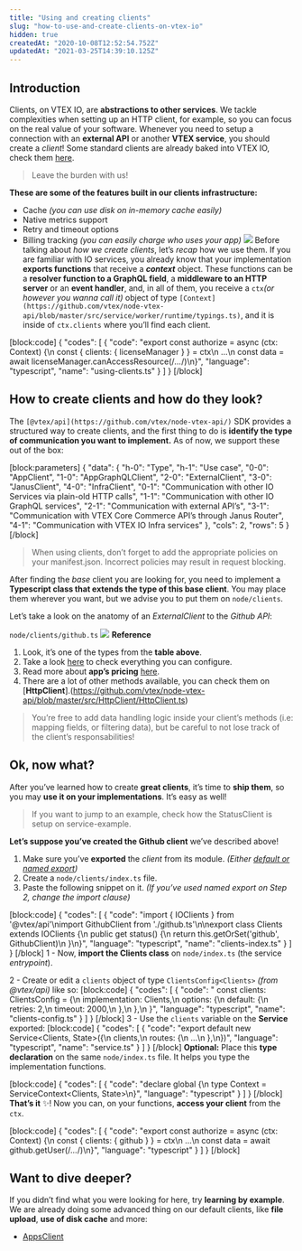 ```yaml
---
title: "Using and creating clients"
slug: "how-to-use-and-create-clients-on-vtex-io"
hidden: true
createdAt: "2020-10-08T12:52:54.752Z"
updatedAt: "2021-03-25T14:39:10.125Z"
---
```

## Introduction
Clients, on VTEX IO, are **abstractions to other services**. We tackle complexities when setting up an HTTP client, for example, so you can focus on the real value of your software. Whenever you need to setup a connection with an **external API** or another **VTEX service**, you should create a *client*! Some standard clients are already baked into VTEX IO, check them [here](https://github.com/vtex/node-vtex-api/blob/ccf4d8f8d3208007c4bfd558baf979df8d825af8/src/clients/IOClients.ts).

> Leave the burden with us!

**These are some of the features built in our clients infrastructure:**

- Cache *(you can use disk on in-memory cache easily)*
- Native metrics support
- Retry and timeout options
- Billing tracking *(you can easily charge who uses your app)*
![](https://cdn.jsdelivr.net/gh/vtexdocs/dev-portal-content@main/images/how-to-use-and-create-clients-on-vtex-io-0.png)
Before talking about *how we create clients*, let’s *recap* how we use them. If you are familiar with IO services, you already know that your implementation **exports functions** that receive a ***context*** object. These functions can be a **resolver function to a GraphQL field**, a **middleware to an HTTP server** or an **event handler**, and, in all of them, you receive a `ctx`*(or however you wanna call it)* object of type `[Context](https://github.com/vtex/node-vtex-api/blob/master/src/service/worker/runtime/typings.ts)`, and it is inside of `ctx.clients` where you’ll find each client.

[block:code]
{
  "codes": [
    {
      "code": "export const authorize = async (ctx: Context) {\n    const { clients: { licenseManager } } = ctx\n    ...\n    const data = await licenseManager.canAccessResource(/*...*/)\n}",
      "language": "typescript",
      "name": "using-clients.ts"
    }
  ]
}
[/block]
## How to create clients and how do they look?

The `[@vtex/api](https://github.com/vtex/node-vtex-api/)` SDK provides a structured way to create clients, and the first thing to do is **identify the type of communication you want to implement.** As of now, we support these out of the box:

[block:parameters]
{
  "data": {
    "h-0": "Type",
    "h-1": "Use case",
    "0-0": "AppClient",
    "1-0": "AppGraphQLClient",
    "2-0": "ExternalClient",
    "3-0": "JanusClient",
    "4-0": "InfraClient",
    "0-1": "Communication with other IO Services via plain-old HTTP calls",
    "1-1": "Communication with other IO GraphQL services",
    "2-1": "Communication with external API’s",
    "3-1": "Communication with VTEX Core Commerce API’s through Janus Router",
    "4-1": "Communication with VTEX IO Infra services"
  },
  "cols": 2,
  "rows": 5
}
[/block]
> When using clients, don’t forget to add the appropriate policies on your manifest.json. Incorrect policies may result in request blocking.

After finding the *base* client you are looking for, you need to implement a **Typescript class that extends the type of this base client**. You may place them wherever you want, but we advise you to put them on `node/clients`.

Let’s take a look on the anatomy of an *ExternalClient* to the *Github API*:

`node/clients/github.ts`
![](https://cdn.jsdelivr.net/gh/vtexdocs/dev-portal-content@main/images/how-to-use-and-create-clients-on-vtex-io-1.png)
**Reference** 

1. Look, it’s one of the types from the **table above**.
2. Take a look [here](https://github.com/vtex/node-vtex-api/blob/4f17dba5d750dae6603c606187c888fbd91fd18c/src/HttpClient/typings.ts#L58) to check everything you can configure.
3. Read more about **app’s pricing** [here](https://help.vtex.com/tutorial/app-pricing-options--2ZKBKxLe08Q6seA6sCi6o2).
4. There are a lot of other methods available, you can check them on [**HttpClient**].(https://github.com/vtex/node-vtex-api/blob/master/src/HttpClient/HttpClient.ts)

> You’re free to add data handling logic inside your client’s methods (i.e: mapping fields, or filtering data), but be careful to not lose track of the client’s responsabilities!

## Ok, now what?

After you’ve learned how to create **great clients**, it’s time to **ship them**, so you may **use it on your implementations**. It’s easy as well!

> If you want to jump to an example, check how the StatusClient is setup on service-example.

**Let’s suppose you’ve created the Github client** we’ve described above!

1. Make sure you’ve **exported** the *client* from its module. *(Either [default or named export](https://medium.com/@etherealm/named-export-vs-default-export-in-es6-affb483a0910))*
2. Create a `node/clients/index.ts` file.
3. Paste the following snippet on it. *(If you’ve used named export on Step 2, change the import clause)*


[block:code]
{
  "codes": [
    {
      "code": "import { IOClients } from '@vtex/api'\nimport GithubClient from './github.ts'\n\nexport class Clients extends IOClients {\n  public get status() {\n    return this.getOrSet('github', GithubClient)\n  }\n}",
      "language": "typescript",
      "name": "clients-index.ts"
    }
  ]
}
[/block]
1 - Now, **import the Clients class** on `node/index.ts` (the service *entrypoint*).

2 - Create or edit a `clients` object of type `ClientsConfig<Clients>` *(from @vtex/api)* like so:
[block:code]
{
  "codes": [
    {
      "code": "    const clients: ClientsConfig<Clients> = {\n      implementation: Clients,\n      options: {\n        default: {\n          retries: 2,\n          timeout: 2000,\n        },\n      },\n    }",
      "language": "typescript",
      "name": "clients-config.ts"
    }
  ]
}
[/block]
3 - Use the `clients` variable on the **Service** exported:
[block:code]
{
  "codes": [
    {
      "code": "export default new Service<Clients, State>({\n  clients,\n  routes: {\n    ...\n  },\n})",
      "language": "typescript",
      "name": "service.ts"
    }
  ]
}
[/block]
**Optional:** Place this **type declaration** on the same `node/index.ts` file. It helps you type the implementation functions.

[block:code]
{
  "codes": [
    {
      "code": "declare global {\n  type Context = ServiceContext<Clients, State>\n}",
      "language": "typescript"
    }
  ]
}
[/block]
**That’s it** ✨! Now you can, on your functions, **access your client** from the `ctx`.

[block:code]
{
  "codes": [
    {
      "code": "export const authorize = async (ctx: Context) {\n    const { clients: { github } } = ctx\n    ...\n    const data = await github.getUser(/*...*/)\n}",
      "language": "typescript"
    }
  ]
}
[/block]
## Want to dive deeper?

If you didn’t find what you were looking for here, try **learning by example**. We are already doing some advanced thing on our default clients, like **file upload**, **use of disk cache** and more: 

- [AppsClient](https://github.com/vtex/node-vtex-api/blob/master/src/clients/infra/Apps.ts)